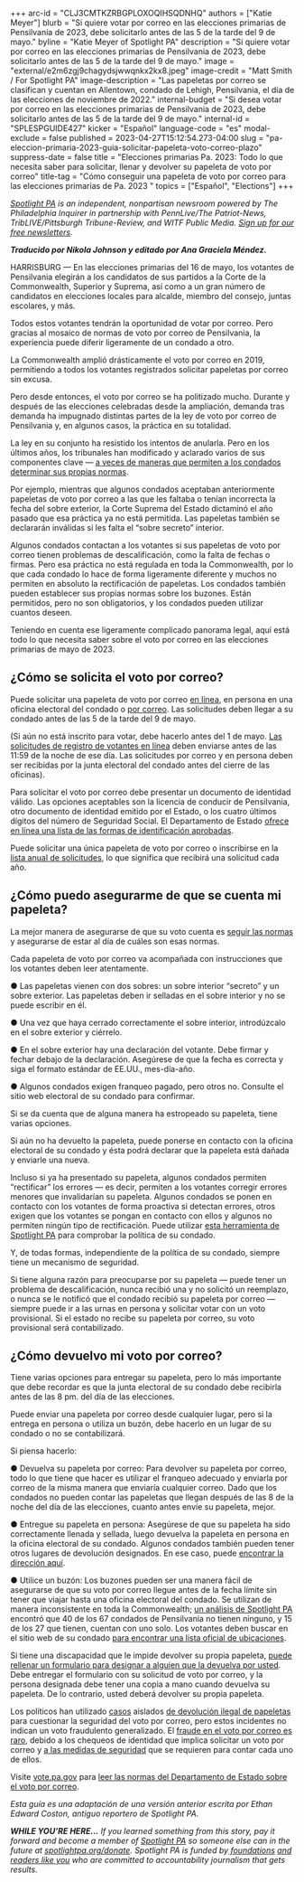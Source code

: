 +++
arc-id = "CLJ3CMTKZRBGPLOXOQIHSQDNHQ"
authors = ["Katie Meyer"]
blurb = "Si quiere votar por correo en las elecciones primarias de Pensilvania de 2023, debe solicitarlo antes de las 5 de la tarde del 9 de mayo."
byline = "Katie Meyer of Spotlight PA"
description = "Si quiere votar por correo en las elecciones primarias de Pensilvania de 2023, debe solicitarlo antes de las 5 de la tarde del 9 de mayo."
image = "external/e2m6zgj9chagydsjwwqnkx2kx8.jpeg"
image-credit = "Matt Smith / For Spotlight PA"
image-description = "Las papeletas por correo se clasifican y cuentan en Allentown, condado de Lehigh, Pensilvania, el día de las elecciones de noviembre de 2022."
internal-budget = "Si desea votar por correo en las elecciones primarias de Pensilvania de 2023, debe solicitarlo antes de las 5 de la tarde del 9 de mayo."
internal-id = "SPLESPGUIDE427"
kicker = "Español"
language-code = "es"
modal-exclude = false
published = 2023-04-27T15:12:54.273-04:00
slug = "pa-eleccion-primaria-2023-guia-solicitar-papeleta-voto-correo-plazo"
suppress-date = false
title = "Elecciones primarias Pa. 2023: Todo lo que necesita saber para solicitar, llenar y devolver su papeleta de voto por correo"
title-tag = "Cómo conseguir una papeleta de voto por correo para las elecciones primarias de Pa. 2023 "
topics = ["Español", "Elections"]
+++

<a href="https://www.spotlightpa.org/"><i>Spotlight PA</i></a><i> is an independent, nonpartisan newsroom powered by The Philadelphia Inquirer in partnership with PennLive/The Patriot-News, TribLIVE/Pittsburgh Tribune-Review, and WITF Public Media. </i><a href="https://www.spotlightpa.org/newsletters"><i>Sign up for our free newsletters</i></a><i>.</i>

<i><b>Traducido por Nikola Johnson y editado por Ana Graciela Méndez.</b></i>

HARRISBURG — En las elecciones primarias del 16 de mayo, los votantes de Pensilvania elegirán a los candidatos de sus partidos a la Corte de la Commonwealth, Superior y Suprema, así como a un gran número de candidatos en elecciones locales para alcalde, miembro del consejo, juntas escolares, y más.

Todos estos votantes tendrán la oportunidad de votar por correo. Pero gracias al mosaico de normas de voto por correo de Pensilvania, la experiencia puede diferir ligeramente de un condado a otro.

La Commonwealth amplió drásticamente el voto por correo en 2019, permitiendo a todos los votantes registrados solicitar papeletas por correo sin excusa.

<script src="https://www.spotlightpa.org/embed.js" async></script><div data-spl-embed-version="1" data-spl-src="https://www.spotlightpa.org/embeds/newsletter/"></div>

Pero desde entonces, el voto por correo se ha politizado mucho. Durante y después de las elecciones celebradas desde la ampliación, demanda tras demanda ha impugnado distintas partes de la ley de voto por correo de Pensilvania y, en algunos casos, la práctica en su totalidad.

La ley en su conjunto ha resistido los intentos de anularla. Pero en los últimos años, los tribunales han modificado y aclarado varios de sus componentes clave — <a href="https://www.spotlightpa.org/news/2023/02/pa-2022-election-drop-box-mail-ballot-curing-scorecard/">a veces de maneras que permiten a los condados determinar sus propias normas</a>.

Por ejemplo, mientras que algunos condados aceptaban anteriormente papeletas de voto por correo a las que les faltaba o tenían incorrecta la fecha del sobre exterior, la Corte Suprema del Estado dictaminó el año pasado que esa práctica ya no está permitida. Las papeletas también se declararán inválidas si les falta el “sobre secreto” interior.

Algunos condados contactan a los votantes si sus papeletas de voto por correo tienen problemas de descalificación, como la falta de fechas o firmas. Pero esa práctica no está regulada en toda la Commonwealth, por lo que cada condado lo hace de forma ligeramente diferente y muchos no permiten en absoluto la rectificación de papeletas. Los condados también pueden establecer sus propias normas sobre los buzones. Están permitidos, pero no son obligatorios, y los condados pueden utilizar cuantos deseen.

Teniendo en cuenta ese ligeramente complicado panorama legal, aquí está todo lo que necesita saber sobre el voto por correo en las elecciones primarias de mayo de 2023.

## ¿Cómo se solicita el voto por correo?

Puede solicitar una papeleta de voto por correo <a href="https://www.pavoterservices.pa.gov/OnlineAbsenteeApplication/#/OnlineAbsenteeBegin">en línea</a>, en persona en una oficina electoral del condado o <a href="https://paebrprod.powerappsportals.us/EBR/DOS/VotesPA-Paper-Application/">por correo</a>. Las solicitudes deben llegar a su condado antes de las 5 de la tarde del 9 de mayo.

(Si aún no está inscrito para votar, debe hacerlo antes del 1 de mayo. <a href="https://www.pavoterservices.pa.gov/pages/VoterRegistrationApplication.aspx">Las solicitudes de registro de votantes en línea</a> deben enviarse antes de las 11:59 de la noche de ese día. Las solicitudes por correo y en persona deben ser recibidas por la junta electoral del condado antes del cierre de las oficinas).

Para solicitar el voto por correo debe presentar un documento de identidad válido. Las opciones aceptables son la licencia de conducir de Pensilvania, otro documento de identidad emitido por el Estado, o los cuatro últimos dígitos del número de Seguridad Social. El Departamento de Estado <a href="https://www.pavoterservices.pa.gov/OnlineAbsenteeApplication/#/OnlineAbsenteeBegin">ofrece en línea una lista de las formas de identificación aprobadas</a>.

Puede solicitar una única papeleta de voto por correo o inscribirse en la <a href="https://www.vote.pa.gov/Voting-in-PA/Pages/Annual-Mail-in-Voter-List.aspx">lista anual de solicitudes</a>, lo que significa que recibirá una solicitud cada año.

## ¿Cómo puedo asegurarme de que se cuenta mi papeleta?

La mejor manera de asegurarse de que su voto cuenta es <a href="https://www.vote.pa.gov/Voting-in-PA/Pages/Mail-and-Absentee-Ballot.aspx">seguir las normas</a> y asegurarse de estar al día de cuáles son esas normas.

Cada papeleta de voto por correo va acompañada con instrucciones que los votantes deben leer atentamente.

● Las papeletas vienen con dos sobres: un sobre interior “secreto” y un sobre exterior. Las papeletas deben ir selladas en el sobre interior y no se puede escribir en él.

● Una vez que haya cerrado correctamente el sobre interior, introdúzcalo en el sobre exterior y ciérrelo.

● En el sobre exterior hay una declaración del votante. Debe firmar y fechar debajo de la declaración. Asegúrese de que la fecha es correcta y siga el formato estándar de EE.UU., mes-día-año.

● Algunos condados exigen franqueo pagado, pero otros no. Consulte el sitio web electoral de su condado para confirmar.

Si se da cuenta que de alguna manera ha estropeado su papeleta, tiene varias opciones.

Si aún no ha devuelto la papeleta, puede ponerse en contacto con la oficina electoral de su condado y ésta podrá declarar que la papeleta está dañada y enviarle una nueva.

Incluso si ya ha presentado su papeleta, algunos condados permiten “rectificar” los errores — es decir, permiten a los votantes corregir errores menores que invalidarían su papeleta. Algunos condados se ponen en contacto con los votantes de forma proactiva si detectan errores, otros exigen que los votantes se pongan en contacto con ellos y algunos no permiten ningún tipo de rectificación. Puede utilizar <a href="https://www.spotlightpa.org/news/2023/02/pa-election-voting-drop-boxes-mail-ballot-policies/">esta herramienta de Spotlight PA</a> para comprobar la política de su condado.

Y, de todas formas, independiente de la política de su condado, siempre tiene un mecanismo de seguridad.

Si tiene alguna razón para preocuparse por su papeleta — puede tener un problema de descalificación, nunca recibió una y no solicitó un reemplazo, o nunca se le notificó que el condado recibió su papeleta por correo — siempre puede ir a las urnas en persona y solicitar votar con un voto provisional. Si el estado no recibe su papeleta por correo, su voto provisional será contabilizado.

## ¿Cómo devuelvo mi voto por correo?

Tiene varias opciones para entregar su papeleta, pero lo más importante que debe recordar es que la junta electoral de su condado debe recibirla antes de las 8 pm. del día de las elecciones.

Puede enviar una papeleta por correo desde cualquier lugar, pero si la entrega en persona o utiliza un buzón, debe hacerlo en un lugar de su condado o no se contabilizará.

Si piensa hacerlo:

● Devuelva su papeleta por correo: Para devolver su papeleta por correo, todo lo que tiene que hacer es utilizar el franqueo adecuado y enviarla por correo de la misma manera que enviaría cualquier correo. Dado que los condados no pueden contar las papeletas que llegan después de las 8 de la noche del día de las elecciones, cuanto antes envíe su papeleta, mejor.

● Entregue su papeleta en persona: Asegúrese de que su papeleta ha sido correctamente llenada y sellada, luego devuelva la papeleta en persona en la oficina electoral de su condado. Algunos condados también pueden tener otros lugares de devolución designados. En ese caso, puede <a href="https://www.vote.pa.gov/Voting-in-PA/Pages/Return-Ballot.aspx">encontrar la dirección aquí</a>.

● Utilice un buzón: Los buzones pueden ser una manera fácil de asegurarse de que su voto por correo llegue antes de la fecha límite sin tener que viajar hasta una oficina electoral del condado. Se utilizan de manera inconsistente en toda la Commonwealth; <a href="https://www.spotlightpa.org/news/2023/02/pa-2022-election-drop-box-mail-ballot-curing-scorecard/">un análisis de Spotlight PA</a> encontró que 40 de los 67 condados de Pensilvania no tienen ninguno, y 15 de los 27 que tienen, cuentan con uno solo. Los votantes deben buscar en el sitio web de su condado <a href="https://www.vote.pa.gov/Resources/Pages/Contact-Your-Election-Officials.aspx">para encontrar una lista oficial de ubicaciones</a>.

<script src="https://www.spotlightpa.org/embed.js" async></script><div data-spl-embed-version="1" data-spl-src="https://www.spotlightpa.org/embeds/donate/"></div>

Si tiene una discapacidad que le impide devolver su propia papeleta, <a href="https://www.vote.pa.gov/Voting-in-PA/Pages/Accessible-Voting.aspx">puede rellenar un formulario para designar a alguien que la devuelva por usted</a>. Debe entregar el formulario con su solicitud de voto por correo, y la persona designada debe tener una copia a mano cuando devuelva su papeleta. De lo contrario, usted deberá devolver su propia papeleta.

Los políticos han utilizado <a href="https://www.mcall.com/news/pennsylvania/mc-nws-pa-lehigh-ballot-drop-box-investigation-20220404-wk4ug6j25fgtffuhiwrxnai2ne-story.html">casos</a> aislados <a href="https://www.mcall.com/news/pennsylvania/mc-nws-pa-lehigh-ballot-drop-box-investigation-20220404-wk4ug6j25fgtffuhiwrxnai2ne-story.html">de devolución ilegal de papeletas</a> para cuestionar la seguridad del voto por correo, pero estos incidentes no indican un voto fraudulento generalizado. El <a href="https://www.cisa.gov/rumorcontrol">fraude en el voto por correo es raro</a>, debido a los chequeos de identidad que implica solicitar un voto por correo y <a href="https://www.spotlightpa.org/news/2022/11/2022-pa-election-misinformation-unverified-ballots-drop-boxes-vote-delays/">a las medidas de seguridad</a> que se requieren para contar cada uno de ellos.

Visite <a href="https://www.vote.pa.gov/">vote.pa.gov</a> para <a href="https://www.vote.pa.gov/Voting-in-PA/Pages/Mail-and-Absentee-Ballot.aspx">leer las normas del Departamento de Estado sobre el voto por correo</a>.

<i>Esta guía es una adaptación de una versión anterior escrita por Ethan Edward Coston, antiguo reportero de Spotlight PA.</i>

<i><b>WHILE YOU’RE HERE...</b></i><i> If you learned something from this story, pay it forward and become a member of </i><a href="https://www.spotlightpa.org/"><i>Spotlight PA</i></a><i> so someone else can in the future at </i><a href="http://spotlightpa.org/donate"><i>spotlightpa.org/donate</i></a><i>. Spotlight PA is funded by</i><a href="https://www.spotlightpa.org/support"><i> foundations</i></a><i> </i><a href="https://www.spotlightpa.org/support"><i>and readers like you</i></a><i> who are committed to accountability journalism that gets results.</i>
